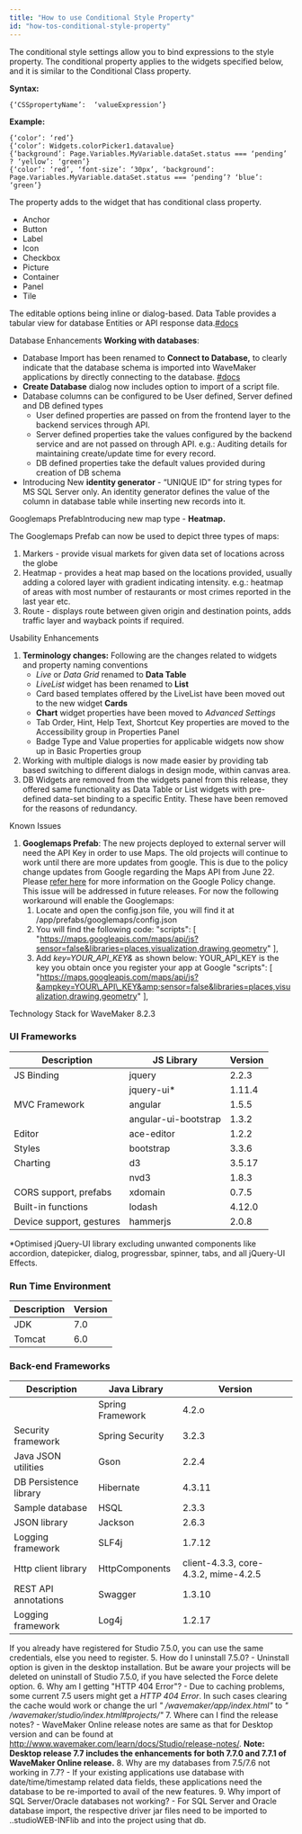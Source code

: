 ```yaml
---
title: "How to use Conditional Style Property"
id: "how-tos-conditional-style-property"
---
```


The conditional style settings allow you to bind expressions to the style property. The conditional property applies to the widgets specified below, and it is similar to the Conditional Class property.

**Syntax:**
```
{‘CSSpropertyName’:  ‘valueExpression’}
```
**Example:**
```
{‘color’: ‘red’}
{‘color’: Widgets.colorPicker1.datavalue}
{‘background’: Page.Variables.MyVariable.dataSet.status === ‘pending’ ? ‘yellow’: ‘green’}
{‘color’: ‘red’, ‘font-size’: ‘30px’, ‘background’: Page.Variables.MyVariable.dataSet.status === ‘pending’? ‘blue’: ‘green’}
```
The property adds to the widget that has conditional class property.

- Anchor
- Button
- Label
- Icon
- Checkbox
- Picture
- Container
- Panel
- Tile

The editable options being inline or dialog-based. Data Table provides a tabular view for database Entities or API response data.[#docs](/learn/data-table/)

Database Enhancements **Working with databases**:

- Database Import has been renamed to **Connect to Database,** to clearly indicate that the database schema is imported into WaveMaker applications by directly connecting to the database. [#docs](/learn/db-services/)
- **Create Database** dialog now includes option to import of a script file.
- Database columns can be configured to be User defined, Server defined and DB defined types
    - User defined properties are passed on from the frontend layer to the backend services through API.
    - Server defined properties take the values configured by the backend service and are not passed on through API. e.g.: Auditing details for maintaining create/update time for every record.
    - DB defined properties take the default values provided during creation of DB schema
- Introducing New **identity generator** - “UNIQUE ID” for string types for MS SQL Server only. An identity generator defines the value of the column in database table while inserting new records into it.

Googlemaps PrefabIntroducing new map type - **Heatmap.**

The Googlemaps Prefab can now be used to depict three types of maps:

1. Markers - provide visual markets for given data set of locations across the globe
2. Heatmap - provides a heat map based on the locations provided, usually adding a colored layer with gradient indicating intensity. e.g.: heatmap of areas with most number of restaurants or most crimes reported in the last year etc.
3. Route - displays route between given origin and destination points, adds traffic layer and wayback points if required.

Usability Enhancements

1. **Terminology changes:** Following are the changes related to widgets and property naming conventions
    - _Live_ or _Data Grid_ renamed to **Data Table**
    - _LiveList_ widget has been renamed to **List**
    - Card based templates offered by the LiveList have been moved out to the new widget **Cards**
    - **Chart** widget properties have been moved to _Advanced Settings_
    - Tab Order, Hint, Help Text, Shortcut Key properties are moved to the Accessibility group in Properties Panel
    - Badge Type and Value properties for applicable widgets now show up in Basic Properties group
2. Working with multiple dialogs is now made easier by providing tab based switching to different dialogs in design mode, within canvas area.
3. DB Widgets are removed from the widgets panel from this release, they offered same functionality as Data Table or List widgets with pre-defined data-set binding to a specific Entity. These have been removed for the reasons of redundancy.

Known Issues

1. **Googlemaps Prefab**: The new projects deployed to external server will need the API Key in order to use Maps. The old projects will continue to work until there are more updates from google. This is due to the policy change updates from Google regarding the Maps API from June 22. Please [refer here](http://googlegeodevelopers.blogspot.in/2016/06/building-for-scale-updates-to-google.html) for more information on the Google Policy change. This issue will be addressed in future releases. For now the following workaround will enable the Googlemaps:
    1. Locate and open the config.json file, you will find it at /app/prefabs/googlemaps/config.json
    2. You will find the following code: "scripts": \[ "https://maps.googleapis.com/maps/api/js?sensor=false&libraries=places,visualization,drawing,geometry" \],
    3. Add _key=YOUR\_API\_KEY&_ as shown below: YOUR\_API\_KEY is the key you obtain once you register your app at Google "scripts": \[ "https://maps.googleapis.com/maps/api/js?&ampkey=YOUR\_API\_KEY&amp;sensor=false&libraries=places,visualization,drawing,geometry" \],

Technology Stack for WaveMaker 8.2.3

### UI Frameworks

| Description | JS Library | Version |
| --- | --- | --- |
| JS Binding | jquery | 2.2.3 |
|  | jquery-ui\* | 1.11.4 |
| MVC Framework | angular | 1.5.5 |
|  | angular-ui-bootstrap | 1.3.2 |
| Editor | ace-editor | 1.2.2 |
| Styles | bootstrap | 3.3.6 |
| Charting | d3 | 3.5.17 |
|  | nvd3 | 1.8.3 |
| CORS support, prefabs | xdomain | 0.7.5 |
| Built-in functions | lodash | 4.12.0 |
| Device support, gestures | hammerjs | 2.0.8 |

\*Optimised jQuery-UI library excluding unwanted components like accordion, datepicker, dialog, progressbar, spinner, tabs, and all jQuery-UI Effects.

### Run Time Environment

| Description | Version |
| --- | --- |
| JDK | 7.0 |
| Tomcat | 6.0 |

### Back-end Frameworks

| Description | Java Library | Version |
| --- | --- | --- |
|  | Spring Framework | 4.2.o |
| Security framework | Spring Security | 3.2.3 |
| Java JSON utilities | Gson | 2.2.4 |
| DB Persistence library | Hibernate | 4.3.11 |
| Sample database | HSQL | 2.3.3 |
| JSON library | Jackson | 2.6.3 |
| Logging framework | SLF4j | 1.7.12 |
| Http client library | HttpComponents | client-4.3.3, core-4.3.2, mime-4.2.5 |
| REST API annotations | Swagger | 1.3.10 |
| Logging framework | Log4j | 1.2.17 |
 If you already have registered for Studio 7.5.0, you can use the same credentials, else you need to register.
5. How do I uninstall 7.5.0?
    - Uninstall option is given in the desktop installation. But be aware your projects will be deleted on uninstall of Studio 7.5.0, if you have selected the Force delete option.
6. Why am I getting "HTTP 404 Error"?
    - Due to caching problems, some current 7.5 users might get a _HTTP 404 Error_. In such cases clearing the cache would work or change the url _" /wavemaker/app/index.html"_ to _" /wavemaker/studio/index.html#projects/"_
7. Where can I find the release notes?
    - WaveMaker Online release notes are same as that for Desktop version and can be found at http://www.wavemaker.com/learn/docs/Studio/release-notes/. **Note: Desktop release 7.7 includes the enhancements for both 7.7.0 and 7.7.1 of WaveMaker Online release.**
8. Why are my databases from 7.5/7.6 not working in 7.7?
    - If your existing applications use database with date/time/timestamp related data fields, these applications need the database to be re-imported to avail of the new features.
9. Why import of SQL Server/Oracle databases not working?
    - For SQL Server and Oracle database import, the respective driver jar files need to be imported to ..studioWEB-INFlib and into the project using that db.
